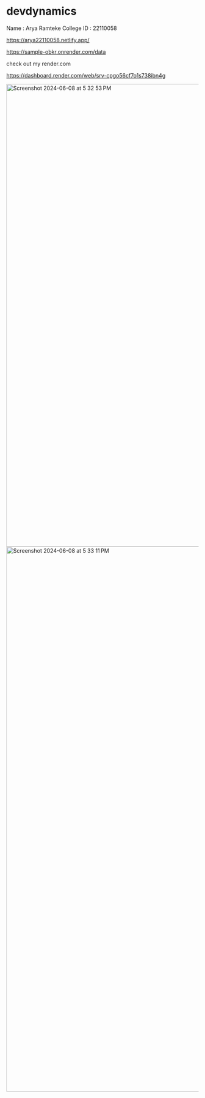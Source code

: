 # devdynamics

Name : Arya Ramteke
College ID : 22110058

https://arya22110058.netlify.app/

https://sample-obkr.onrender.com/data

check out my render.com

https://dashboard.render.com/web/srv-cpgo56cf7o1s738ibn4g

<img width="1212" alt="Screenshot 2024-06-08 at 5 32 53 PM" src="https://github.com/AryaR2705/devdynamics/assets/139691040/04f3b318-8063-4b49-9366-6762133f6fab">

<img width="1428" alt="Screenshot 2024-06-08 at 5 33 11 PM" src="https://github.com/AryaR2705/devdynamics/assets/139691040/287ee4bf-1cbe-4bb3-9a53-487aadaafcd5">
